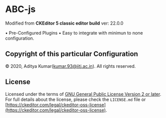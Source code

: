 # ABC-js
Modified from **CKEditor 5 classic editor build** ver: 22.0.0

• Pre-Configured Plugins
• Easy to integrate with minimun to none configuration.


## Copyright of this particular Configuration
© 2020, Aditya Kumar(kumar.93@iitj.ac.in). All rights reserved.

## License

Licensed under the terms of [GNU General Public License Version 2 or later](http://www.gnu.org/licenses/gpl.html). For full details about the license, please check the `LICENSE.md` file or [https://ckeditor.com/legal/ckeditor-oss-license](https://ckeditor.com/legal/ckeditor-oss-license).
